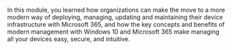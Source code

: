 ﻿In this module, you learned how organizations can make the move to a more modern way of deploying, managing, updating and maintaining their device infrastructure with Microsoft 365, and how the key concepts and benefits of modern management with Windows 10 and Microsoft 365 make managing all your devices easy, secure, and intuitive.


